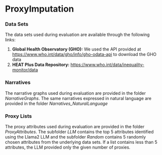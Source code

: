 # ProxyImputation

### Data Sets

The data sets used during evaluation are available through the following links:

1. **Global Health Observatory (GHO):** We used the API provided at https://www.who.int/data/gho/info/gho-odata-api to download the GHO data
2. **HEAT Plus Data Repository:** https://www.who.int/data/inequality-monitor/data

### Narratives

The narrative graphs used during evaluation are provided in the folder *NarrativeGraphs*. The same narratives expressed in natural language are provided in the folder *Narratives_NaturalLanguage*

### Proxy Lists

The proxy attributes used during evaluation are provided in the folder *ProxyAttributes*. The subfolder *LLM* contains the top 5 attributes identified using the Llama2 LLM and the subfolder *Random* contains 5 randomly chosen attributes from the underlying data sets. If a list contains less than 5 attributes, the LLM provided only the given number of proxies.
